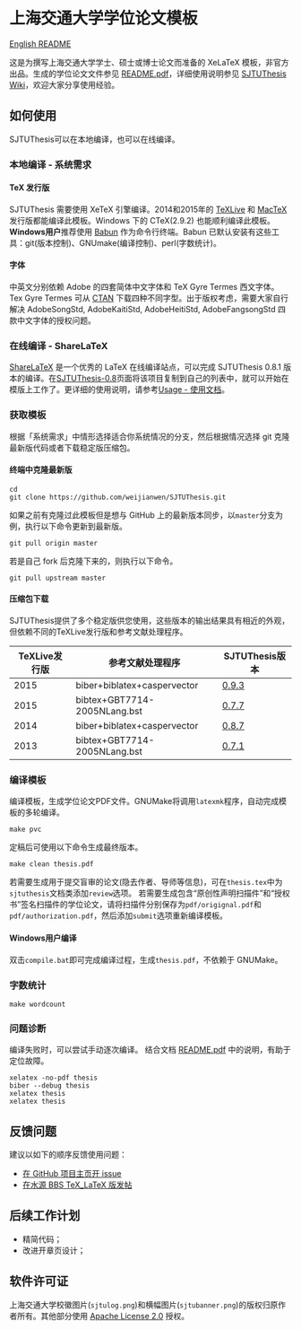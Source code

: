 # 上海交通大学学位论文模板

[English README](README_en-US.md)

这是为撰写上海交通大学学士、硕士或博士论文而准备的 XeLaTeX 模板，非官方出品。生成的学位论文文件参见 [README.pdf][README]，详细使用说明参见 [SJTUThesis Wiki](https://github.com/weijianwen/SJTUThesis/wiki)，欢迎大家分享使用经验。

## 如何使用

SJTUThesis可以在本地编译，也可以在线编译。

### 本地编译 - 系统需求

#### TeX 发行版

SJTUThesis 需要使用 XeTeX 引擎编译。2014和2015年的 [TeXLive](https://www.tug.org/texlive/) 和 [MacTeX](https://www.tug.org/mactex/) 发行版都能编译此模板。Windows 下的 CTeX(2.9.2) 也能顺利编译此模板。**Windows用户**推荐使用 [Babun](http://babun.github.io/) 作为命令行终端。Babun 已默认安装有这些工具：git(版本控制)、GNUmake(编译控制)、perl(字数统计)。

#### 字体

中英文分别依赖 Adobe 的四套简体中文字体和 TeX Gyre Termes 西文字体。Tex Gyre Termes 可从 [CTAN](http://www.ctan.org/tex-archive/fonts/tex-gyre/fonts/opentype/public/tex-gyre) 下载四种不同字型。出于版权考虑，需要大家自行解决 AdobeSongStd, AdobeKaitiStd, AdobeHeitiStd, AdobeFangsongStd 四款中文字体的授权问题。

### 在线编译 - ShareLaTeX

[ShareLaTeX](https://www.sharelatex.com/) 是一个优秀的 LaTeX 在线编译站点，可以完成 SJTUThesis 0.8.1 版本的编译。在[SJTUThesis-0.8](https://www.sharelatex.com/project/56701ac8d63cd1d9646a622f)页面将该项目复制到自己的列表中，就可以开始在模版上工作了。更详细的使用说明，请参考[Usage - 使用文档](https://github.com/weijianwen/SJTUThesis/wiki/Usage)。

### 获取模板

根据「系统需求」中情形选择适合你系统情况的分支，然后根据情况选择 git 克隆最新版代码或者下载稳定版压缩包。

#### 终端中克隆最新版

    cd
    git clone https://github.com/weijianwen/SJTUThesis.git

如果之前有克隆过此模板但是想与 GitHub 上的最新版本同步，以`master`分支为例，执行以下命令更新到最新版。

    git pull origin master

若是自己 fork 后克隆下来的，则执行以下命令。
```
git pull upstream master
```

#### 压缩包下载

SJTUThesis提供了多个稳定版供您使用，这些版本的输出结果具有相近的外观，但依赖不同的TeXLive发行版和参考文献处理程序。

| TeXLive发行版 | 参考文献处理程序             | SJTUThesis版本 |
|---------------|------------------------------|----------------|
| 2015          | biber+biblatex+caspervector  | [0.9.3][0.9.3] |
| 2015          | bibtex+GBT7714-2005NLang.bst | [0.7.7][0.7.7] |
| 2014          | biber+biblatex+caspervector  | [0.8.7][0.8.7] |
| 2013          | bibtex+GBT7714-2005NLang.bst | [0.7.1][0.7.1] |

### 编译模板

编译模板，生成学位论文PDF文件。GNUMake将调用`latexmk`程序，自动完成模板的多轮编译。

    make pvc

定稿后可使用以下命令生成最终版本。

    make clean thesis.pdf

若需要生成用于提交盲审的论文(隐去作者、导师等信息)，可在`thesis.tex`中为`sjtuthesis`文档类添加`review`选项。 若需要生成包含“原创性声明扫描件”和“授权书”签名扫描件的学位论文，请将扫描件分别保存为`pdf/origignal.pdf`和`pdf/authorization.pdf`，然后添加`submit`选项重新编译模板。

#### Windows用户编译

双击`compile.bat`即可完成编译过程，生成`thesis.pdf`，不依赖于 GNUMake。

### 字数统计

    make wordcount

### 问题诊断

编译失败时，可以尝试手动逐次编译。
结合文档 [README.pdf][README] 中的说明，有助于定位故障。

    xelatex -no-pdf thesis
    biber --debug thesis
    xelatex thesis
    xelatex thesis

## 反馈问题

建议以如下的顺序反馈使用问题：

* [在 GitHub 项目主页开 issue](https://github.com/weijianwen/SJTUThesis/issues)
* [在水源 BBS TeX_LaTeX 版发帖](https://bbs.sjtu.edu.cn/bbsdoc?board=TeX_LaTeX)

## 后续工作计划

* 精简代码；
* 改进开章页设计；

## 软件许可证

上海交通大学校徽图片(`sjtulog.png`)和横幅图片(`sjtubanner.png`)的版权归原作者所有。其他部分使用 [Apache License 2.0](LICENSE) 授权。

[README]: https://s3.amazonaws.com/sjtuthesis/README_0.8.pdf
[0.9.3]: https://github.com/weijianwen/SJTUThesis/releases/tag/0.9.3
[0.8.7]: https://github.com/weijianwen/SJTUThesis/releases/tag/0.8.7
[0.7.7]: https://github.com/weijianwen/SJTUThesis/releases/tag/0.7.7
[0.7.1]: https://github.com/weijianwen/SJTUThesis/releases/tag/0.7.1
